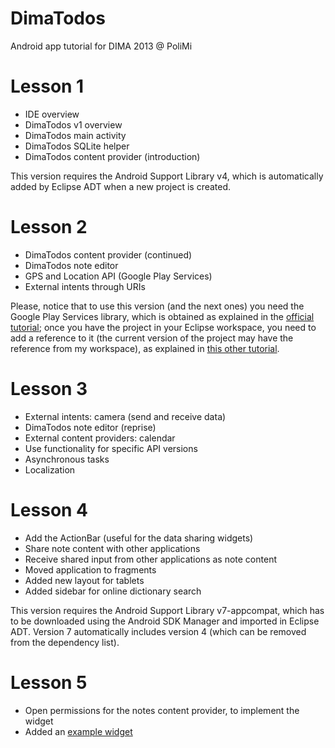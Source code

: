 DimaTodos
=========

Android app tutorial for DIMA 2013 @ PoliMi

# Lesson 1
* IDE overview
* DimaTodos v1 overview
* DimaTodos main activity
* DimaTodos SQLite helper
* DimaTodos content provider (introduction)

This version requires the Android Support Library v4, which is automatically added by Eclipse ADT when a new project is created.

# Lesson 2
* DimaTodos content provider (continued)
* DimaTodos note editor
* GPS and Location API (Google Play Services)
* External intents through URIs

Please, notice that to use this version (and the next ones) you need the Google Play Services library, which is obtained as explained in the [official tutorial](http://developer.android.com/google/play-services/setup.html); once you have the project in your Eclipse workspace, you need to add a reference to it (the current version of the project may have the reference from my workspace), as explained in [this other tutorial](http://developer.android.com/tools/projects/projects-eclipse.html#ReferencingLibraryProject).

# Lesson 3
* External intents: camera (send and receive data)
* DimaTodos note editor (reprise)
* External content providers: calendar
* Use functionality for specific API versions
* Asynchronous tasks
* Localization

# Lesson 4
* Add the ActionBar (useful for the data sharing widgets)
* Share note content with other applications
* Receive shared input from other applications as note content
* Moved application to fragments
* Added new layout for tablets
* Added sidebar for online dictionary search

This version requires the Android Support Library v7-appcompat, which has to be downloaded using the Android SDK Manager and imported in Eclipse ADT. Version 7 automatically includes version 4 (which can be removed from the dependency list).

# Lesson 5
* Open permissions for the notes content provider, to implement the widget
* Added an [example widget](https://github.com/sivieri/DimaWidget)
